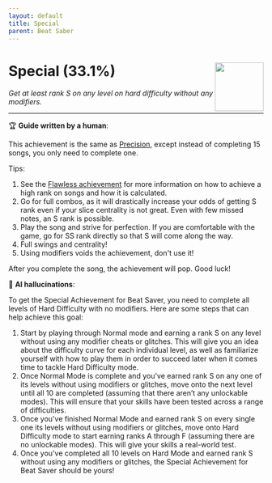 ```yaml
---
layout: default
title: Special
parent: Beat Saber
---
```


# Special (33.1%) <img align="right" src="https://cdn.cloudflare.steamstatic.com/steamcommunity/public/images/apps/620980/f005c82f4be0b1385a9d6e4eac84d92d5d7fd85c.jpg" width="96" height="96">

_Get at least rank S on any level on hard difficulty without any modifiers._

***

:trophy: **Guide written by a human**:

This achievement is the same as [Precision](Precision.md), except instead of completing 15 songs, you only need to complete one.

Tips:
1. See the [Flawless achievement](Flawless.md) for more information on how to achieve a high rank on songs and how it is calculated.
2. Go for full combos, as it will drastically increase your odds of getting S rank even if your slice centrality is not great. Even with few missed notes, an S rank is possible.
3. Play the song and strive for perfection. If you are comfortable with the game, go for SS rank directly so that S will come along the way.
4. Full swings and centrality!
5. Using modifiers voids the achievement, don't use it!

After you complete the song, the achievement will pop. Good luck!

:robot: **AI hallucinations**:

To get the Special Achievement for Beat Saver, you need to complete all levels of Hard Difficulty with no modifiers. Here are some steps that can help achieve this goal:
1) Start by playing through Normal mode and earning a rank S on any level without using any modifier cheats or glitches. This will give you an idea about the difficulty curve for each individual level, as well as familiarize yourself with how to play them in order to succeed later when it comes time to tackle Hard Difficulty mode.
2) Once Normal Mode is complete and you've earned rank S on any one of its levels without using modifiers or glitches, move onto the next level until all 10 are completed (assuming that there aren’t any unlockable modes). This will ensure that your skills have been tested across a range of difficulties.
3) Once you've finished Normal Mode and earned rank S on every single one its levels without using modifiers or glitches, move onto Hard Difficulty mode to start earning ranks A through F (assuming there are no unlockable modes). This will give your skills a real-world test.
4) Once you've completed all 10 levels on Hard Mode and earned rank S without using any modifiers or glitches, the Special Achievement for Beat Saver should be yours!
